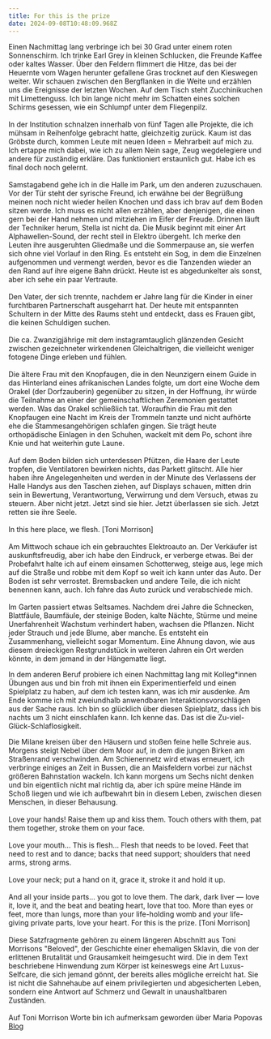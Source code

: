 ```yaml
---
title: For this is the prize
date: 2024-09-08T10:48:09.968Z
---
```

Einen Nachmittag lang verbringe ich bei 30 Grad unter einem roten Sonnenschirm. Ich trinke Earl Grey in kleinen Schlucken, die Freunde Kaffee oder kaltes Wasser. Über den Feldern flimmert die Hitze, das bei der Heuernte vom Wagen herunter gefallene Gras trocknet auf den Kieswegen weiter. Wir schauen zwischen den Bergflanken in die Weite und erzählen uns die Ereignisse der letzten Wochen. Auf dem Tisch steht Zucchinikuchen mit Limettenguss. Ich bin lange nicht mehr im Schatten eines solchen Schirms gesessen, wie ein Schlumpf unter dem Fliegenpilz.\
\
In der Institution schnalzen innerhalb von fünf Tagen alle Projekte, die ich mühsam in Reihenfolge gebracht hatte, gleichzeitig zurück. Kaum ist das Gröbste durch, kommen Leute mit neuen Ideen = Mehrarbeit auf mich zu. Ich ertappe mich dabei, wie ich zu allem Nein sage, Zeug wegdelegiere und andere für zuständig erkläre. Das funktioniert erstaunlich gut. Habe ich es final doch noch gelernt.\
\
Samstagabend gehe ich in die Halle im Park, um den anderen zuzuschauen. Vor der Tür steht der syrische Freund, ich erwähne bei der Begrüßung meinen noch nicht wieder heilen Knochen und dass ich brav auf dem Boden sitzen werde. Ich muss es nicht allen erzählen, aber denjenigen, die einen gern bei der Hand nehmen und mitziehen im Eifer der Freude. Drinnen läuft der Techniker herum, Stella ist nicht da. Die Musik beginnt mit einer Art Alphawellen-Sound, der recht steil in Elektro übergeht. Ich merke den Leuten ihre ausgeruhten Gliedmaße und die Sommerpause an, sie werfen sich ohne viel Vorlauf in den Ring. Es entsteht ein Sog, in dem die Einzelnen aufgenommen und vermengt werden, bevor es die Tanzenden wieder an den Rand auf ihre eigene Bahn drückt. Heute ist es abgedunkelter als sonst, aber ich sehe ein paar Vertraute.\
\
Den Vater, der sich trennte, nachdem er Jahre lang für die Kinder in einer furchtbaren Partnerschaft ausgeharrt hat. Der heute mit entspannten Schultern in der Mitte des Raums steht und entdeckt, dass es Frauen gibt, die keinen Schuldigen suchen.\
\
Die ca. Zwanzigjährige mit dem instagramtauglich glänzenden Gesicht zwischen gezeichneter wirkendenen Gleichaltrigen, die vielleicht weniger fotogene Dinge erleben und fühlen.\
\
Die ältere Frau mit den Knopfaugen, die in den Neunzigern einem Guide in das Hinterland eines afrikanischen Landes folgte, um dort eine Woche dem Orakel (der Dorfzauberin) gegenüber zu sitzen, in der Hoffnung, ihr würde die Teilnahme an einer der gemeinschaftlichen Zeremonien gestattet werden. Was das Orakel schließlich tat. Woraufhin die Frau mit den Knopfaugen eine Nacht im Kreis der Trommeln tanzte und nicht aufhörte ehe die Stammesangehörigen schlafen gingen. Sie trägt heute orthopädische Einlagen in den Schuhen, wackelt mit dem Po, schont ihre Knie und hat weiterhin gute Laune.\
\
Auf dem Boden bilden sich unterdessen Pfützen, die Haare der Leute tropfen, die Ventilatoren bewirken nichts, das Parkett glitscht. Alle hier haben ihre Angelegenheiten und werden in der Minute des Verlassens der Halle Handys aus den Taschen ziehen, auf Displays schauen, mitten drin sein in Bewertung, Verantwortung, Verwirrung und dem Versuch, etwas zu steuern. Aber nicht jetzt. Jetzt sind sie hier. Jetzt überlassen sie sich. Jetzt retten sie ihre Seele.\
\
In this here place, we flesh. \[Toni Morrison]\
\
Am Mittwoch schaue ich ein gebrauchtes Elektroauto an. Der Verkäufer ist auskunftsfreudig, aber ich habe den Eindruck, er verberge etwas. Bei der Probefahrt halte ich auf einem einsamen Schotterweg, steige aus, lege mich auf die Straße und robbe mit dem Kopf so weit ich kann unter das Auto. Der Boden ist sehr verrostet. Bremsbacken und andere Teile, die ich nicht benennen kann, auch. Ich fahre das Auto zurück und verabschiede mich.\
\
Im Garten passiert etwas Seltsames. Nachdem drei Jahre die Schnecken, Blattfäule, Baumfäule, der steinige Boden, kalte Nächte, Stürme und meine Unerfahrenheit Wachstum verhindert haben, wachsen die Pflanzen. Nicht jeder Strauch und jede Blume, aber manche. Es entsteht ein Zusammenhang, vielleicht sogar Momentum. Eine Ahnung davon, wie aus diesem dreieckigen Restgrundstück in weiteren Jahren ein Ort werden könnte, in dem jemand in der Hängematte liegt.

In dem anderen Beruf probiere ich einen Nachmittag lang mit Kolleg*innen Übungen aus und bin froh mit ihnen ein Experimentierfeld und einen Spielplatz zu haben, auf dem ich testen kann, was ich mir ausdenke. Am Ende komme ich mit zweiundhalb anwendbaren Interaktionsvorschlägen aus der Sache raus. Ich bin so glücklich über diesen Spielplatz, dass ich bis nachts um 3 nicht einschlafen kann. Ich kenne das. Das ist die Zu-viel-Glück-Schlaflosigkeit.

Die Milane kreisen über den Häusern und stoßen feine helle Schreie aus. Morgens steigt Nebel über dem Moor auf, in dem die jungen Birken am Straßenrand verschwinden. Am Schienennetz wird etwas erneuert, ich verbringe einiges an Zeit in Bussen, die an Maisfeldern vorbei zur nächst größeren Bahnstation wackeln. Ich kann morgens um Sechs nicht denken und bin eigentlich nicht mal richtig da, aber ich spüre meine Hände im Schoß liegen und wie ich aufbewahrt bin in diesem Leben, zwischen diesen Menschen, in dieser Behausung.\
\
Love your hands! Raise them up and kiss them. Touch others with them, pat them together, stroke them on your face.\
\
Love your mouth… This is flesh… Flesh that needs to be loved. Feet that need to rest and to dance; backs that need support; shoulders that need arms, strong arms.\
\
Love your neck; put a hand on it, grace it, stroke it and hold it up.\
\
And all your inside parts... you got to love them. The dark, dark liver — love it, love it, and the beat and beating heart, love that too. More than eyes or feet, more than lungs, more than your life-holding womb and your life-giving private parts, love your heart. For this is the prize.                            \[Toni Morrison]\
\
Diese Satzfragmente gehören zu einem längeren Abschnitt aus Toni Morrisons "Beloved", der Geschichte einer ehemaligen Sklavin, die von der erlittenen Brutalität und Grausamkeit heimgesucht wird. Die in dem Text beschriebene Hinwendung zum Körper ist keineswegs eine Art Luxus-Selfcare, die sich jemand gönnt, der bereits alles mögliche erreicht hat. Sie ist nicht die Sahnehaube auf einem privilegierten und abgesicherten Leben, sondern eine Antwort auf Schmerz und Gewalt in unaushaltbaren Zuständen.\
\
Auf Toni Morrison Worte bin ich aufmerksam geworden über Maria Popovas [Blog](https://www.themarginalian.org/2024/08/27/adam-phillips-better-waiting/)
